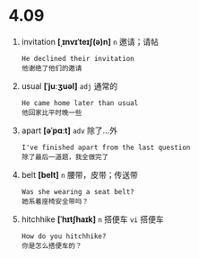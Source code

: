 # 4.09

1. invitation **[ˌɪnvɪˈteɪʃ(ə)n]** `n` 邀请；请帖

   ```
   He declined their invitation
   他谢绝了他们的邀请
   ```

2. usual **[ˈjuːʒuəl]** `adj` 通常的

   ```
   He came home later than usual
   他回家比平时晚一些
   ```

3. apart **[əˈpɑːt]** `adv` 除了...外

   ```
   I've finished apart from the last question
   除了最后一道题，我全做完了
   ```

4. belt **[belt]** `n` 腰带，皮带；传送带

   ```
   Was she wearing a seat belt?
   她系着座椅安全带吗？
   ```

5. hitchhike **[ˈhɪtʃhaɪk]** `n` 搭便车 `vi` 搭便车
   ```
   How do you hitchhike?
   你是怎么搭便车的？
   ```
